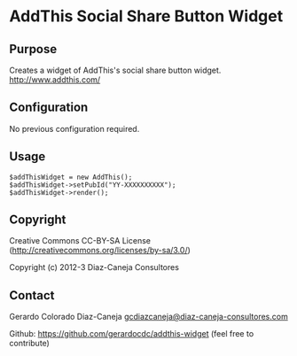 AddThis Social Share Button Widget
==================================

Purpose
-------
Creates a widget of AddThis's social share button widget.
http://www.addthis.com/

Configuration
-------------
No previous configuration required.

Usage
-----
	$addThisWidget = new AddThis();
	$addThisWidget->setPubId("YY-XXXXXXXXXX");
	$addThisWidget->render();

Copyright
---------
Creative Commons CC-BY-SA License (http://creativecommons.org/licenses/by-sa/3.0/)

Copyright (c) 2012-3 Diaz-Caneja Consultores

Contact
--------
Gerardo Colorado Diaz-Caneja   gcdiazcaneja@diaz-caneja-consultores.com

Github: https://github.com/gerardocdc/addthis-widget (feel free to contribute)